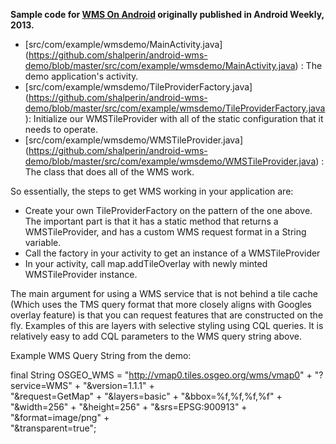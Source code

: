 **Sample code for [WMS On Android](http://www.azavea.com/blogs/labs/2013/01/wms-on-android/) originally published
in Android Weekly, 2013.**

+ [src/com/example/wmsdemo/MainActivity.java] (https://github.com/shalperin/android-wms-demo/blob/master/src/com/example/wmsdemo/MainActivity.java) : 
The demo application's activity.
+ [src/com/example/wmsdemo/TileProviderFactory.java] (https://github.com/shalperin/android-wms-demo/blob/master/src/com/example/wmsdemo/TileProviderFactory.java):
Initialize our WMSTileProvider with all of the static configuration that it needs to operate.
+ [src/com/example/wmsdemo/WMSTileProvider.java] (https://github.com/shalperin/android-wms-demo/blob/master/src/com/example/wmsdemo/WMSTileProvider.java) : 
The class that does all of the WMS work.

So essentially, the steps to get WMS working in your application are:
+ Create your own TileProviderFactory on the pattern of the one above.  The important part is that it has a static method
that returns a WMSTileProvider, and has a custom WMS request format in a  String variable.
+ Call the factory in your activity to get an instance of a WMSTileProvider
+ In your activity, call map.addTileOverlay with newly minted WMSTileProvider instance.

The main argument for using a WMS service that is not behind a tile cache (Which uses the TMS query format that more closely 
aligns with Googles overlay feature) is that you can request features that are constructed on the fly.  Examples of this are 
layers with selective styling using CQL queries.  It is relatively easy to add CQL parameters to the WMS query string above.

Example WMS Query String from the demo:

  final String OSGEO_WMS =
    		  "http://vmap0.tiles.osgeo.org/wms/vmap0" +
	    		"?service=WMS" +
	    		"&version=1.1.1" +  			
	    		"&request=GetMap" +
	    		"&layers=basic" +
	    		"&bbox=%f,%f,%f,%f" +
	    		"&width=256" +
	    		"&height=256" +
	    		"&srs=EPSG:900913" +
	    		"&format=image/png" +				
	    		"&transparent=true";
